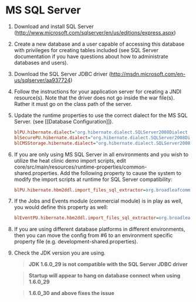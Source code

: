 # MS SQL Server

1. Download and install SQL Server (http://www.microsoft.com/sqlserver/en/us/editions/express.aspx)

2. Create a new database and a user capable of accessing this database with privileges for creating tables included (see SQL Server documentation if you have questions about how to administrate databases and users).

3. Download the SQL Server JDBC driver (http://msdn.microsoft.com/en-us/sqlserver/aa937724)

4. Follow the instructions for your application server for creating a JNDI resource(s). Note that the driver does not go inside the war file(s). Rather it must go on the class path of the server.

5. Update the runtime properties to use the correct dialect for the MS SQL Server. (see [[Database Configuration]]).

    ```ini
    blPU.hibernate.dialect="org.hibernate.dialect.SQLServer2008Dialect
    blSecurePU.hibernate.dialect="org.hibernate.dialect.SQLServer2008Dialect
    blCMSStorage.hibernate.dialect="org.hibernate.dialect.SQLServer2008Dialect
    ```

6. If you are only using MS SQL Server in all environments and you wish to utilize the heat clinic demo import scripts, edit core/src/main/resources/runtime-properties/common-shared.properties. Add the following property to cause the system to modify the import scripts at runtime for SQL Server compatibility:

    ```ini
    blPU.hibernate.hbm2ddl.import_files_sql_extractor=org.broadleafcommerce.common.util.sql.importsql.DemoSqlServerSingleLineSqlCommandExtractor
    ```
    
7. If the Jobs and Events module (commercial module) is in play as well, you would define this property as well:

    ```ini
    blEventPU.hibernate.hbm2ddl.import_files_sql_extractor=org.broadleafcommerce.common.util.sql.importsql.DemoSqlServerSingleLineSqlCommandExtractor
    ```
    
8. If you are using different database platforms in different environments, then you can move the config from #6 to an environment specific property file (e.g. development-shared.properties).

9. Check the JDK version you are using.

    > **JDK 1.6.0_29 is not compatible with the SQL Server JDBC driver**

    > **Startup will appear to hang on database connect when using 1.6.0_29**

    > **1.6.0_30 and above fixes the issue**
